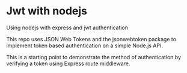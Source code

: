 # Jwt with nodejs

Using nodejs with express and jwt authentication

This repo uses JSON Web Tokens and the jsonwebtoken package to implement token based authentication on a simple Node.js API.

This is a starting point to demonstrate the method of authentication by verifying a token using Express route middleware.
